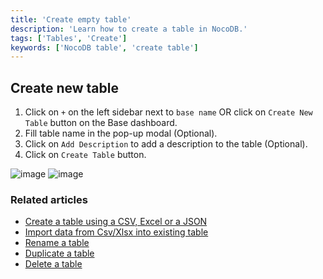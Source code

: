 ```yaml
---
title: 'Create empty table'
description: 'Learn how to create a table in NocoDB.'
tags: ['Tables', 'Create']
keywords: ['NocoDB table', 'create table']
---
```


## Create new table
1. Click on `+` on the left sidebar next to `base name` OR click on `Create New Table` button on the Base dashboard.
2. Fill table name in the pop-up modal (Optional).
3. Click on `Add Description` to add a description to the table (Optional).
4. Click on `Create Table` button.

![image](/img/v2/table/table-create-1.png)
![image](/img/v2/table/table-create-2.png)


### Related articles
- [Create a table using a CSV, Excel or a JSON](/tables/create-table-via-import)
- [Import data from Csv/Xlsx into existing table](/tables/import-data-into-existing-table)
- [Rename a table](/tables/actions-on-table#rename-table)
- [Duplicate a table](/tables/actions-on-table#duplicate-table)
- [Delete a table](/tables/actions-on-table#delete-table)




